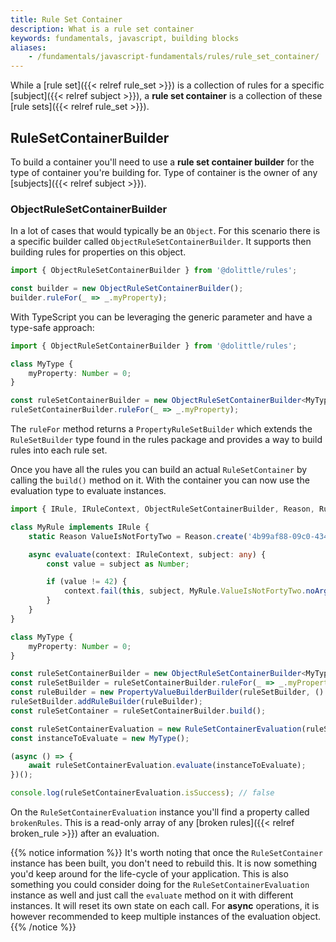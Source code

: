 ```yaml
---
title: Rule Set Container
description: What is a rule set container
keywords: fundamentals, javascript, building blocks
aliases:
    - /fundamentals/javascript-fundamentals/rules/rule_set_container/
---
```

While a [rule set]({{< relref rule_set >}}) is a collection of rules for a
specific [subject]({{< relref subject >}}),
a **rule set container** is a collection of these [rule sets]({{< relref rule_set >}}).

## RuleSetContainerBuilder

To build a container you'll need to use a **rule set container builder** for
the type of container you're building for. Type of container is the owner of
any [subjects]({{< relref subject >}}).

### ObjectRuleSetContainerBuilder

In a lot of cases that would typically be an `Object`. For this scenario there
is a specific builder called `ObjectRuleSetContainerBuilder`. It supports then
building rules for properties on this object.

```javascript
import { ObjectRuleSetContainerBuilder } from '@dolittle/rules';

const builder = new ObjectRuleSetContainerBuilder();
builder.ruleFor(_ => _.myProperty);
```

With TypeScript you can be leveraging the generic parameter and have a type-safe
approach:

```typescript
import { ObjectRuleSetContainerBuilder } from '@dolittle/rules';

class MyType {
    myProperty: Number = 0;
}

const ruleSetContainerBuilder = new ObjectRuleSetContainerBuilder<MyType>();
ruleSetContainerBuilder.ruleFor(_ => _.myProperty);
```

The `ruleFor` method returns a `PropertyRuleSetBuilder` which extends the `RuleSetBuilder`
type found in the rules package and provides a way to build rules into each rule set.

Once you have all the rules you can build an actual `RuleSetContainer` by calling the
`build()` method on it. With the container you can now use the evaluation type to evaluate
instances.

```typescript
import { IRule, IRuleContext, ObjectRuleSetContainerBuilder, Reason, RuleSetContainerEvaluation } from '@dolittle/rules';

class MyRule implements IRule {
    static Reason ValueIsNotFortyTwo = Reason.create('4b99af88-09c0-4342-8876-24c42a48d728', 'Value should be forty two');

    async evaluate(context: IRuleContext, subject: any) {
        const value = subject as Number;

        if (value != 42) {
            context.fail(this, subject, MyRule.ValueIsNotFortyTwo.noArguments());
        }
    }
}

class MyType {
    myProperty: Number = 0;
}

const ruleSetContainerBuilder = new ObjectRuleSetContainerBuilder<MyType>();
const ruleSetBuilder = ruleSetContainerBuilder.ruleFor(_ => _.myProperty);
const ruleBuilder = new PropertyValueBuilderBuilder(ruleSetBuilder, () => new MyRule());
ruleSetBuilder.addRuleBuilder(ruleBuilder);
const ruleSetContainer = ruleSetContainerBuilder.build();

const ruleSetContainerEvaluation = new RuleSetContainerEvaluation(ruleSetContainer);
const instanceToEvaluate = new MyType();

(async () => {
    await ruleSetContainerEvaluation.evaluate(instanceToEvaluate);
})();

console.log(ruleSetContainerEvaluation.isSuccess); // false
```

On the `RuleSetContainerEvaluation` instance you'll find a property called `brokenRules`.
This is a read-only array of any [broken rules]({{< relref broken_rule >}}) after an
evaluation.

{{% notice information %}}
It's worth noting that once the `RuleSetContainer` instance has been built, you don't
need to rebuild this. It is now something you'd keep around for the life-cycle of your
application. This is also something you could consider doing for the `RuleSetContainerEvaluation`
instance as well and just call the `evaluate` method on it with different instances.
It will reset its own state on each call. For **async** operations, it is however recommended
to keep multiple instances of the evaluation object.
{{% /notice %}}
